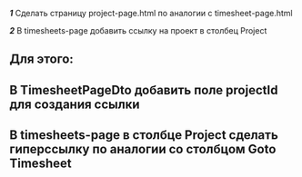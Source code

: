 ***1*** Сделать страницу project-page.html по аналогии с timesheet-page.html

***2*** В timesheets-page добавить ссылку на проект в столбец Project

Для этого:
-----------------------------------------------------------------
В TimesheetPageDto добавить поле projectId для создания ссылки
-----------------------------------------------------------------
В timesheets-page в столбце Project сделать гиперссылку по аналогии со столбцом Goto Timesheet
----------------------------------------------------------------------------------------------
